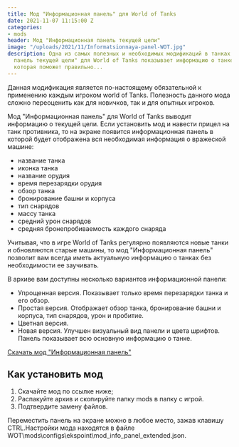 ```yaml
---
title: Мод "Информационная панель" для World of Tanks
date: 2021-11-07 11:15:00 Z
categories:
- mods
header: Мод "Информационная панель текущей цели"
image: "/uploads/2021/11/Informatsionnaya-panel-WOT.jpg"
description: Одна из самых полезных и необходимых модификаций в танках. Мод "Информационная
  панель текущей цели" для World of Tanks показывает информацию о танке противника,
  которая поможет правильно...
---
```


Данная модификация является по-настоящему обязательной к применению каждым игроком world of Tanks. Полезность данного мода сложно переоценить как для новичков, так и для опытных игроков.

Мод "Информационная панель" для World of Tanks выводит информацию о текущей цели. Если установить мод и навести прицел на танк противника, то на экране появится информационная панель в которой будет отображена вся необходимая информация о вражеской машине:

* название танка
* иконка танка
* название орудия
* время перезарядки орудия
* обзор танка
* бронирование башни и корпуса
* тип снарядов
* массу танка
* средний урон снарядов
* средняя бронепробиваемость каждого снаряда

Учитывая, что в игре World of Tanks регулярно появляются новые танки и обновляются старые машины, то мод "Информационная панель" позволит вам всегда иметь актуальную информацию о танках без необходимости ее заучивать.

В архиве вам доступны несколько вариантов информационной панели:

* Упрощенная версия. Показывает только время перезарядки танка и его обзор.
* Простая версия. Отображает обзор танка, бронирование башни и корпуса, тип снарядов, урон и пробитие.
* Цветная версия. 
* Новая версия. Улучшен визуальный вид панели и цвета шрифтов. Панель показывает всю основную информацию о танке.

<a href="/_uploads/2021/11/mod-informatsionnaya-panel" rel="nofollow" target="_blank" class="dl-mod">Скачать мод "Информационная панель"</a>

## Как установить мод

1. Скачайте мод по ссылке ниже;
2. Распакуйте архив и скопируйте папку mods в папку с игрой.
3. Подтвердите замену файлов.

Переместить панель на экране можно в любое место, зажав клавишу CTRL.Настройки мода находятся в файле WOT\mods\configs\ekspoint\mod_info_panel_extended.json.